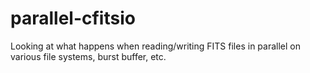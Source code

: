 # parallel-cfitsio
Looking at what happens when reading/writing FITS files in parallel on various file systems, burst buffer, etc.

